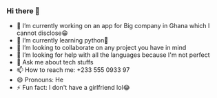 ### Hi there 👋

- 🔭 I’m currently working on an app for Big company in Ghana which I cannot disclose😁
- 🌱 I’m currently learning python🐍
- 👯 I’m looking to collaborate on any project you have in mind
- 🤔 I’m looking for help with all the languages because I'm not perfect
- 💬 Ask me about tech stuffs
- 📫 How to reach me: +233 555 0933 97
- 😄 Pronouns: He
- ⚡ Fun fact: I don't have a girlfriend lol😂
